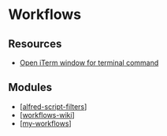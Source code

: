 Workflows
===

Resources
---

- [Open iTerm window for terminal command][1]

<!-- Links -->
[1]: https://gist.github.com/jtiala/6a82d12de43f68c8c8295d1147fd2957

Modules
---

- [[alfred-script-filters]]
- [[workflows-wiki]]
- [[my-workflows]]

[//begin]: # "Autogenerated link references for markdown compatibility"
[alfred-script-filters]: alfred-script-filters.md "Alfred Script Filters"
[workflows-wiki]: wiki/workflows-wiki.md "Workflows Wiki"
[my-workflows]: my-workflows/my-workflows.md "My Workflows"
[//end]: # "Autogenerated link references"
